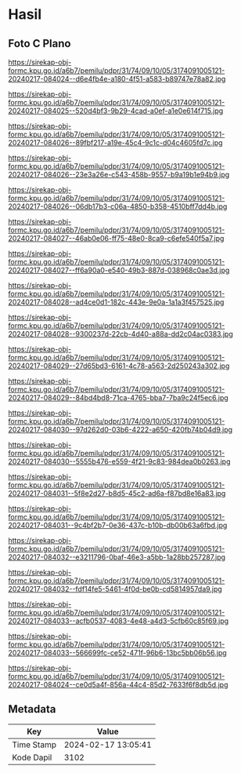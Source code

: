 # Hasil

## Foto C Plano

https://sirekap-obj-formc.kpu.go.id/a6b7/pemilu/pdpr/31/74/09/10/05/3174091005121-20240217-084024--d6e4fb4e-a180-4f51-a583-b89747e78a82.jpg

https://sirekap-obj-formc.kpu.go.id/a6b7/pemilu/pdpr/31/74/09/10/05/3174091005121-20240217-084025--520d4bf3-9b29-4cad-a0ef-a1e0e614f715.jpg

https://sirekap-obj-formc.kpu.go.id/a6b7/pemilu/pdpr/31/74/09/10/05/3174091005121-20240217-084026--89fbf217-a19e-45c4-9c1c-d04c4605fd7c.jpg

https://sirekap-obj-formc.kpu.go.id/a6b7/pemilu/pdpr/31/74/09/10/05/3174091005121-20240217-084026--23e3a26e-c543-458b-9557-b9a19b1e94b9.jpg

https://sirekap-obj-formc.kpu.go.id/a6b7/pemilu/pdpr/31/74/09/10/05/3174091005121-20240217-084026--06db17b3-c06a-4850-b358-4510bff7dd4b.jpg

https://sirekap-obj-formc.kpu.go.id/a6b7/pemilu/pdpr/31/74/09/10/05/3174091005121-20240217-084027--46ab0e06-ff75-48e0-8ca9-c6efe540f5a7.jpg

https://sirekap-obj-formc.kpu.go.id/a6b7/pemilu/pdpr/31/74/09/10/05/3174091005121-20240217-084027--ff6a90a0-e540-49b3-887d-038968c0ae3d.jpg

https://sirekap-obj-formc.kpu.go.id/a6b7/pemilu/pdpr/31/74/09/10/05/3174091005121-20240217-084028--ad4ce0d1-182c-443e-9e0a-1a1a3f457525.jpg

https://sirekap-obj-formc.kpu.go.id/a6b7/pemilu/pdpr/31/74/09/10/05/3174091005121-20240217-084028--9300237d-22cb-4d40-a88a-dd2c04ac0383.jpg

https://sirekap-obj-formc.kpu.go.id/a6b7/pemilu/pdpr/31/74/09/10/05/3174091005121-20240217-084029--27d65bd3-6161-4c78-a563-2d250243a302.jpg

https://sirekap-obj-formc.kpu.go.id/a6b7/pemilu/pdpr/31/74/09/10/05/3174091005121-20240217-084029--84bd4bd8-71ca-4765-bba7-7ba9c24f5ec6.jpg

https://sirekap-obj-formc.kpu.go.id/a6b7/pemilu/pdpr/31/74/09/10/05/3174091005121-20240217-084030--97d262d0-03b6-4222-a650-420fb74b04d9.jpg

https://sirekap-obj-formc.kpu.go.id/a6b7/pemilu/pdpr/31/74/09/10/05/3174091005121-20240217-084030--5555b476-e559-4f21-9c83-984dea0b0263.jpg

https://sirekap-obj-formc.kpu.go.id/a6b7/pemilu/pdpr/31/74/09/10/05/3174091005121-20240217-084031--5f8e2d27-b8d5-45c2-ad6a-f87bd8e16a83.jpg

https://sirekap-obj-formc.kpu.go.id/a6b7/pemilu/pdpr/31/74/09/10/05/3174091005121-20240217-084031--9c4bf2b7-0e36-437c-b10b-db00b63a6fbd.jpg

https://sirekap-obj-formc.kpu.go.id/a6b7/pemilu/pdpr/31/74/09/10/05/3174091005121-20240217-084032--e3211796-0baf-46e3-a5bb-1a28bb257287.jpg

https://sirekap-obj-formc.kpu.go.id/a6b7/pemilu/pdpr/31/74/09/10/05/3174091005121-20240217-084032--fdf14fe5-5461-4f0d-be0b-cd5814957da9.jpg

https://sirekap-obj-formc.kpu.go.id/a6b7/pemilu/pdpr/31/74/09/10/05/3174091005121-20240217-084033--acfb0537-4083-4e48-a4d3-5cfb60c85f69.jpg

https://sirekap-obj-formc.kpu.go.id/a6b7/pemilu/pdpr/31/74/09/10/05/3174091005121-20240217-084033--566699fc-ce52-471f-96b6-13bc5bb06b56.jpg

https://sirekap-obj-formc.kpu.go.id/a6b7/pemilu/pdpr/31/74/09/10/05/3174091005121-20240217-084024--ce0d5a4f-856a-44c4-85d2-7633f6f8db5d.jpg


## Metadata

| Key        | Value               |
| ---------- | ------------------- |
| Time Stamp | 2024-02-17 13:05:41 |
| Kode Dapil | 3102                |



